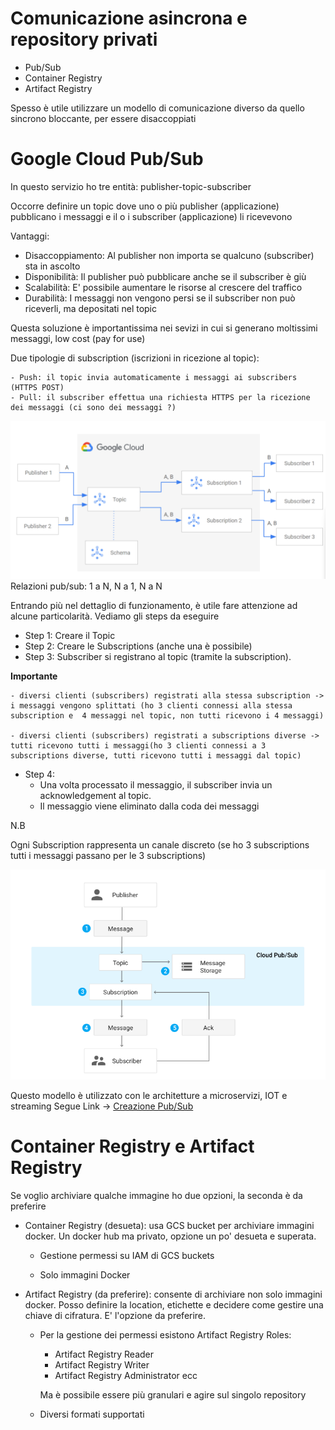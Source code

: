 # Comunicazione asincrona e repository privati
- Pub/Sub
- Container Registry
- Artifact Registry

Spesso è utile utilizzare un modello di comunicazione diverso da quello sincrono bloccante, per essere disaccoppiati

# Google Cloud Pub/Sub
In questo servizio ho tre entità: publisher-topic-subscriber 

Occorre definire un topic dove uno o più publisher (applicazione) pubblicano i messaggi e il o i subscriber (applicazione) li ricevevono



Vantaggi:
- Disaccoppiamento: Al publisher non importa se qualcuno (subscriber) sta in ascolto
- Disponibilità: Il publisher può pubblicare anche se il subscriber è giù
- Scalabilità: E' possibile aumentare le risorse al crescere del traffico
- Durabilità: I messaggi non vengono persi se il subscriber non può riceverli, ma depositati nel topic

Questa soluzione è importantissima nei sevizi in cui si generano moltissimi messaggi, low cost (pay for use)


Due tipologie di subscription (iscrizioni in ricezione al topic):

    - Push: il topic invia automaticamente i messaggi ai subscribers (HTTPS POST)
    - Pull: il subscriber effettua una richiesta HTTPS per la ricezione dei messaggi (ci sono dei messaggi ?)

![Alt text](Images/pub-sub-model.png)
Relazioni pub/sub: 1 a N, N a 1, N a N

Entrando più nel dettaglio di funzionamento, è utile fare attenzione ad alcune particolarità. Vediamo gli steps da eseguire
- Step 1: Creare il Topic
- Step 2: Creare le Subscriptions (anche una è possibile)
- Step 3: Subscriber si registrano al topic (tramite la subscription). 

**Importante**

    - diversi clienti (subscribers) registrati alla stessa subscription -> i messaggi vengono splittati (ho 3 clienti connessi alla stessa subscription e  4 messaggi nel topic, non tutti ricevono i 4 messaggi)

    - diversi clienti (subscribers) registrati a subscriptions diverse -> tutti ricevono tutti i messaggi(ho 3 clienti connessi a 3 subscriptions diverse, tutti ricevono tutti i messaggi dal topic) 
- Step 4:
    - Una volta processato il messaggio, il subscriber invia un acknowledgement al topic.
    - Il messaggio viene eliminato dalla coda dei messaggi

N.B 

Ogni Subscription rappresenta un canale discreto (se ho 3 subscriptions tutti i messaggi passano per le 3 subscriptions)

![Alt text](Images/pub-sub.png)

Questo modello è utilizzato con le architetture a microservizi, IOT e streaming
Segue Link ->   [Creazione Pub/Sub](Demo/Demo_Pub_Sub.md)


# Container Registry e Artifact Registry

Se voglio archiviare qualche immagine ho due opzioni, la seconda è da preferire 

- Container Registry (desueta): usa GCS bucket per archiviare immagini docker. Un docker hub ma privato, opzione un po' desueta e superata. 
    
    - Gestione permessi su IAM di GCS buckets
       
    - Solo immagini Docker


- Artifact Registry (da preferire): consente di archiviare non solo immagini docker. Posso definire la location, etichette e decidere come gestire una chiave di cifratura. E' l'opzione da preferire. 
    - Per la gestione dei permessi esistono Artifact Registry Roles:
        - Artifact Registry Reader
        - Artifact Registry Writer
        - Artifact Registry Administrator ecc
        
         Ma è possibile essere più granulari e agire sul singolo repository
       
     - Diversi formati supportati